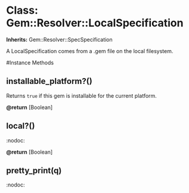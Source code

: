 # Class: Gem::Resolver::LocalSpecification
**Inherits:** Gem::Resolver::SpecSpecification
    

A LocalSpecification comes from a .gem file on the local filesystem.



#Instance Methods
## installable_platform?() [](#method-i-installable_platform?)
Returns `true` if this gem is installable for the current platform.

**@return** [Boolean] 

## local?() [](#method-i-local?)
:nodoc:

**@return** [Boolean] 

## pretty_print(q) [](#method-i-pretty_print)
:nodoc:

